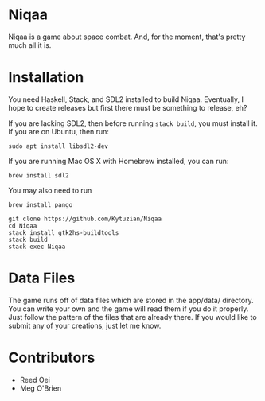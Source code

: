 # Niqaa

Niqaa is a game about space combat. And, for the moment, that's pretty much all it is.

# Installation

You need Haskell, Stack, and SDL2 installed to build Niqaa.
Eventually, I hope to create releases but first there must be something to release, eh?

If you are lacking SDL2, then before running `stack build`, you must install it.
If you are on Ubuntu, then run:

`sudo apt install libsdl2-dev`

If you are running Mac OS X with Homebrew installed, you can run:

`brew install sdl2`

You may also need to run

`brew install pango`

~~~
git clone https://github.com/Kytuzian/Niqaa
cd Niqaa
stack install gtk2hs-buildtools
stack build
stack exec Niqaa
~~~

# Data Files

The game runs off of data files which are stored in the app/data/ directory.
You can write your own and the game will read them if you do it properly.
Just follow the pattern of the files that are already there.
If you would like to submit any of your creations, just let me know.

# Contributors
- Reed Oei
- Meg O'Brien

